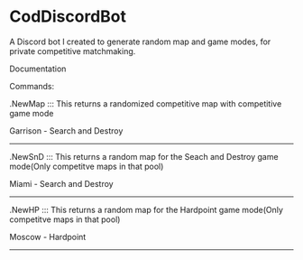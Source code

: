 # CodDiscordBot
A Discord bot I created to generate random map and game modes, for private competitive matchmaking.  

Documentation

Commands:

.NewMap :::  This returns a randomized competitive map with competitive game mode
  
  Garrison - Search and Destroy
  
----------------------------------------------------------------------------------------------------------
  
.NewSnD ::: This returns a random map for the Seach and Destroy game mode(Only competitve maps in that pool)

  Miami - Search and Destroy
  
----------------------------------------------------------------------------------------------------------

.NewHP ::: This returns a random map for the Hardpoint game mode(Only competitve maps in that pool)

  Moscow - Hardpoint


----------------------------------------------------------------------------------------------------------
  
 
